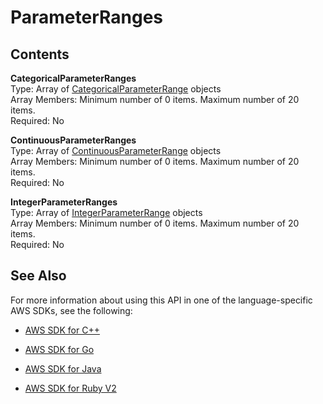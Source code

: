 # ParameterRanges<a name="API_hpo_ParameterRanges"></a>

## Contents<a name="API_hpo_ParameterRanges_Contents"></a>

 **CategoricalParameterRanges**   
Type: Array of [CategoricalParameterRange](API_hpo_CategoricalParameterRange.md) objects  
Array Members: Minimum number of 0 items\. Maximum number of 20 items\.  
Required: No

 **ContinuousParameterRanges**   
Type: Array of [ContinuousParameterRange](API_hpo_ContinuousParameterRange.md) objects  
Array Members: Minimum number of 0 items\. Maximum number of 20 items\.  
Required: No

 **IntegerParameterRanges**   
Type: Array of [IntegerParameterRange](API_hpo_IntegerParameterRange.md) objects  
Array Members: Minimum number of 0 items\. Maximum number of 20 items\.  
Required: No

## See Also<a name="API_hpo_ParameterRanges_SeeAlso"></a>

For more information about using this API in one of the language\-specific AWS SDKs, see the following:

+  [AWS SDK for C\+\+](http://docs.aws.amazon.com/goto/SdkForCpp/sagemakerhpo-2017-11-08/ParameterRanges) 

+  [AWS SDK for Go](http://docs.aws.amazon.com/goto/SdkForGoV1/sagemakerhpo-2017-11-08/ParameterRanges) 

+  [AWS SDK for Java](http://docs.aws.amazon.com/goto/SdkForJava/sagemakerhpo-2017-11-08/ParameterRanges) 

+  [AWS SDK for Ruby V2](http://docs.aws.amazon.com/goto/SdkForRubyV2/sagemakerhpo-2017-11-08/ParameterRanges) 